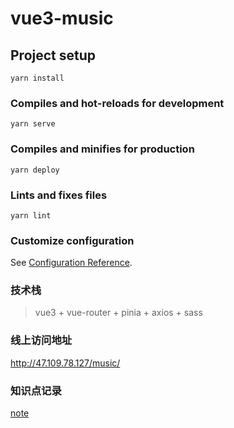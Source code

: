 # vue3-music

## Project setup
```
yarn install
```

### Compiles and hot-reloads for development
```
yarn serve
```

### Compiles and minifies for production
```
yarn deploy
```

### Lints and fixes files
```
yarn lint
```

### Customize configuration
See [Configuration Reference](https://cli.vuejs.org/config/).

### 技术栈
> vue3 + vue-router + pinia + axios + sass

### 线上访问地址
http://47.109.78.127/music/

### 知识点记录

[note](https://raw.githubusercontent.com/Believel/MarkdownPhotos/master/vuecli3.0/note.md)